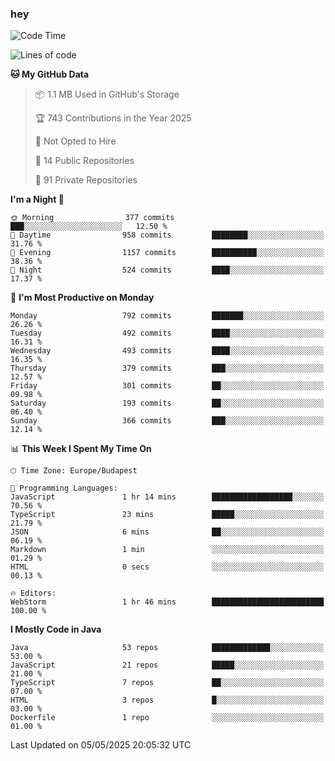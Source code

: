 ### hey

<!--START_SECTION:waka-->
![Code Time](http://img.shields.io/badge/Code%20Time-1%2C193%20hrs%2036%20mins-blue)

![Lines of code](https://img.shields.io/badge/From%20Hello%20World%20I%27ve%20Written-3.4%20million%20lines%20of%20code-blue)

**🐱 My GitHub Data** 

> 📦 1.1 MB Used in GitHub's Storage 
 > 
> 🏆 743 Contributions in the Year 2025
 > 
> 🚫 Not Opted to Hire
 > 
> 📜 14 Public Repositories 
 > 
> 🔑 91 Private Repositories 
 > 
**I'm a Night 🦉** 

```text
🌞 Morning                377 commits         ███░░░░░░░░░░░░░░░░░░░░░░   12.50 % 
🌆 Daytime                958 commits         ████████░░░░░░░░░░░░░░░░░   31.76 % 
🌃 Evening                1157 commits        ██████████░░░░░░░░░░░░░░░   38.36 % 
🌙 Night                  524 commits         ████░░░░░░░░░░░░░░░░░░░░░   17.37 % 
```
📅 **I'm Most Productive on Monday** 

```text
Monday                   792 commits         ███████░░░░░░░░░░░░░░░░░░   26.26 % 
Tuesday                  492 commits         ████░░░░░░░░░░░░░░░░░░░░░   16.31 % 
Wednesday                493 commits         ████░░░░░░░░░░░░░░░░░░░░░   16.35 % 
Thursday                 379 commits         ███░░░░░░░░░░░░░░░░░░░░░░   12.57 % 
Friday                   301 commits         ██░░░░░░░░░░░░░░░░░░░░░░░   09.98 % 
Saturday                 193 commits         ██░░░░░░░░░░░░░░░░░░░░░░░   06.40 % 
Sunday                   366 commits         ███░░░░░░░░░░░░░░░░░░░░░░   12.14 % 
```


📊 **This Week I Spent My Time On** 

```text
🕑︎ Time Zone: Europe/Budapest

💬 Programming Languages: 
JavaScript               1 hr 14 mins        ██████████████████░░░░░░░   70.56 % 
TypeScript               23 mins             █████░░░░░░░░░░░░░░░░░░░░   21.79 % 
JSON                     6 mins              ██░░░░░░░░░░░░░░░░░░░░░░░   06.19 % 
Markdown                 1 min               ░░░░░░░░░░░░░░░░░░░░░░░░░   01.29 % 
HTML                     0 secs              ░░░░░░░░░░░░░░░░░░░░░░░░░   00.13 % 

🔥 Editors: 
WebStorm                 1 hr 46 mins        █████████████████████████   100.00 % 
```

**I Mostly Code in Java** 

```text
Java                     53 repos            █████████████░░░░░░░░░░░░   53.00 % 
JavaScript               21 repos            █████░░░░░░░░░░░░░░░░░░░░   21.00 % 
TypeScript               7 repos             ██░░░░░░░░░░░░░░░░░░░░░░░   07.00 % 
HTML                     3 repos             █░░░░░░░░░░░░░░░░░░░░░░░░   03.00 % 
Dockerfile               1 repo              ░░░░░░░░░░░░░░░░░░░░░░░░░   01.00 % 
```




 Last Updated on 05/05/2025 20:05:32 UTC
<!--END_SECTION:waka-->
